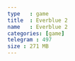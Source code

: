 ```yaml
---
type   : game
title  : Everblue 2
name   : Everblue 2
categories: [game]
telegram : 497
size : 271 MB
---
```



